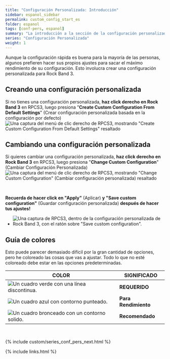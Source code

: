 ```yaml
---
title: "Configuración Personalizada: Introducción"
sidebar: espanol_sidebar
permalink: custom_config_start_es
folder: espanol
tags: [conf-pers, espanol]
summary: "La introducción a la sección de la configuración personalizada de RPCS3"
series: "Configuración Personalizada"
weight: 1
---
```


Aunque la configuración rápida es buena para la mayoría de las personas, algunos prefieren hacer sus propios ajustes para sacar el máximo rendimiento de su configuración. Esto involucra crear una configuración personalizada para Rock Band 3.

## Creando una configuración personalizada

Si no tienes una configuración personalizada, **haz click derecho en Rock Band 3** en RPCS3, luego presiona "**Create Custom Configuration From Default Settings**" (Crear configuración personalizada basada en la configuración por defecto)  
![Una captura del menú de clic derecho de RPCS3, mostrando "Create Custom Configuration From Default Settings" resaltado](https://carlmylo.github.io/docu-rpcs3/images/cust/rpcs3customconfig.png "Create Custom Configuration From Default Settings")

## Cambiando una configuración personalizada

Si quieres cambiar una configuración personalizada, **haz click derecho en Rock Band 3** en RPCS3, luego presiona "**Change Custom Configuration**" (Cambiar Configuración Personalizada)
![Una captura del menú de clic derecho de RPCS3, mostrando "Change Custom Configuration" (Cambiar configuración personalizada) resaltado](https://carlmylo.github.io/docu-rpcs3/images/cust/rpcs3customconfigchange.png "Change Custom Configuration")

<br/>

**Recuerda de hacer click en "Apply"** (Aplicar) **y "Save custom configuration"** (Guardar configuración personalizada) **después de hacer tus ajustes!**

* ![Una captura de RPCS3, dentro de la configuración personalizada de Rock Band 3, con el ratón sobre "Save custom configuration".](https://carlmylo.github.io/docu-rpcs3/images/cust/save.png "Settings: [BLUS30463] Rock Band 3")

## Guía de colores

Esto puede parecer demasiado difícil por la gran cantidad de opciones, pero he coloreado las cosas que vas a ajustar. Todo lo que no esté coloreado debe estar en las opciones predeterminadas.

| COLOR | SIGNIFICADO |
|---|---|
| ![Un cuadro verde con una línea discontinua.](https://carlmylo.github.io/docu-rpcs3/images/cust/biggreen.png "Cuadro verde") | **REQUERIDO** |
| ![Un cuadro azul con contorno punteado.](https://carlmylo.github.io/docu-rpcs3/images/cust/bigblue.png "Cuadro azul") | **Para Rendimiento** |
| ![Un cuadro bronceado con un contorno solido.](https://carlmylo.github.io/docu-rpcs3/images/cust/bigtan.png "Cuadro bronceado") | **Recomendado** |

<br/>

{% include custom/series_conf_pers_next.html %}

{% include links.html %}